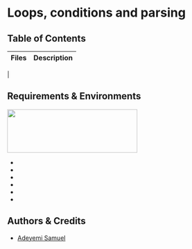 # Loops, conditions and parsing

## Table of Contents
| **Files** | **Description** |
| --- | --- |
| 

## Requirements & Environments
<img src="https://alx-apply.hbtn.io/brand_alx/share_image_2019.jpg" width="300" height="100" />

-
-
-
-
-
-

## Authors & Credits
- [Adeyemi Samuel](https://github.com/Samfrodo9)

